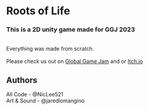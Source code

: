 # Roots of Life
### This is a 2D unity game made for GGJ 2023 
</br>
Everything was made from scratch.
</br>
</br>
Please check us out on <a href="https://globalgamejam.org/2023/games/roots-life-2-0">Global Game Jam</a> and or <a href="https://ginormous.itch.io/roots-of-life">Itch.io</a>

## Authors
All Code - @NicLee521 </br>
Art & Sound - @jaredlomangino
